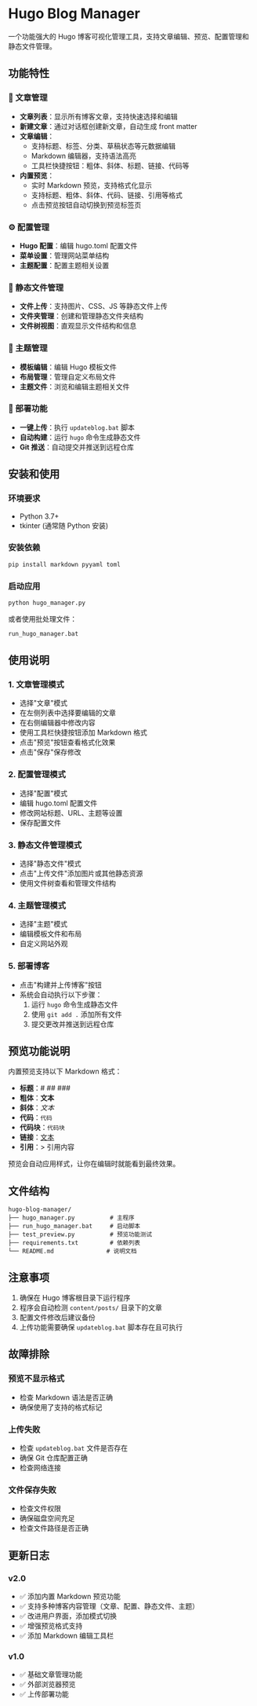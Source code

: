 # Hugo Blog Manager

一个功能强大的 Hugo 博客可视化管理工具，支持文章编辑、预览、配置管理和静态文件管理。

## 功能特性

### 📝 文章管理
- **文章列表**：显示所有博客文章，支持快速选择和编辑
- **新建文章**：通过对话框创建新文章，自动生成 front matter
- **文章编辑**：
  - 支持标题、标签、分类、草稿状态等元数据编辑
  - Markdown 编辑器，支持语法高亮
  - 工具栏快捷按钮：粗体、斜体、标题、链接、代码等
- **内置预览**：
  - 实时 Markdown 预览，支持格式化显示
  - 支持标题、粗体、斜体、代码、链接、引用等格式
  - 点击预览按钮自动切换到预览标签页

### ⚙️ 配置管理
- **Hugo 配置**：编辑 hugo.toml 配置文件
- **菜单设置**：管理网站菜单结构
- **主题配置**：配置主题相关设置

### 📁 静态文件管理
- **文件上传**：支持图片、CSS、JS 等静态文件上传
- **文件夹管理**：创建和管理静态文件夹结构
- **文件树视图**：直观显示文件结构和信息

### 🎨 主题管理
- **模板编辑**：编辑 Hugo 模板文件
- **布局管理**：管理自定义布局文件
- **主题文件**：浏览和编辑主题相关文件

### 🚀 部署功能
- **一键上传**：执行 `updateblog.bat` 脚本
- **自动构建**：运行 `hugo` 命令生成静态文件
- **Git 推送**：自动提交并推送到远程仓库

## 安装和使用

### 环境要求
- Python 3.7+
- tkinter (通常随 Python 安装)

### 安装依赖
```bash
pip install markdown pyyaml toml
```

### 启动应用
```bash
python hugo_manager.py
```

或者使用批处理文件：
```bash
run_hugo_manager.bat
```

## 使用说明

### 1. 文章管理模式
- 选择"文章"模式
- 在左侧列表中选择要编辑的文章
- 在右侧编辑器中修改内容
- 使用工具栏快捷按钮添加 Markdown 格式
- 点击"预览"按钮查看格式化效果
- 点击"保存"保存修改

### 2. 配置管理模式
- 选择"配置"模式
- 编辑 hugo.toml 配置文件
- 修改网站标题、URL、主题等设置
- 保存配置文件

### 3. 静态文件管理模式
- 选择"静态文件"模式
- 点击"上传文件"添加图片或其他静态资源
- 使用文件树查看和管理文件结构

### 4. 主题管理模式
- 选择"主题"模式
- 编辑模板文件和布局
- 自定义网站外观

### 5. 部署博客
- 点击"构建并上传博客"按钮
- 系统会自动执行以下步骤：
  1. 运行 `hugo` 命令生成静态文件
  2. 使用 `git add .` 添加所有文件
  3. 提交更改并推送到远程仓库

## 预览功能说明

内置预览支持以下 Markdown 格式：
- **标题**：# ## ### 
- **粗体**：**文本**
- **斜体**：*文本*
- **代码**：`代码`
- **代码块**：```代码块```
- **链接**：[文本](URL)
- **引用**：> 引用内容

预览会自动应用样式，让你在编辑时就能看到最终效果。

## 文件结构

```
hugo-blog-manager/
├── hugo_manager.py          # 主程序
├── run_hugo_manager.bat     # 启动脚本
├── test_preview.py          # 预览功能测试
├── requirements.txt         # 依赖列表
└── README.md               # 说明文档
```

## 注意事项

1. 确保在 Hugo 博客根目录下运行程序
2. 程序会自动检测 `content/posts/` 目录下的文章
3. 配置文件修改后建议备份
4. 上传功能需要确保 `updateblog.bat` 脚本存在且可执行

## 故障排除

### 预览不显示格式
- 检查 Markdown 语法是否正确
- 确保使用了支持的格式标记

### 上传失败
- 检查 `updateblog.bat` 文件是否存在
- 确保 Git 仓库配置正确
- 检查网络连接

### 文件保存失败
- 检查文件权限
- 确保磁盘空间充足
- 检查文件路径是否正确

## 更新日志

### v2.0
- ✅ 添加内置 Markdown 预览功能
- ✅ 支持多种博客内容管理（文章、配置、静态文件、主题）
- ✅ 改进用户界面，添加模式切换
- ✅ 增强预览格式支持
- ✅ 添加 Markdown 编辑工具栏

### v1.0
- ✅ 基础文章管理功能
- ✅ 外部浏览器预览
- ✅ 上传部署功能
